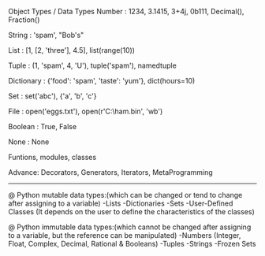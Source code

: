Object Types / Data Types
Number : 1234, 3.1415, 3+4j, 0b111, Decimal(), Fraction()

String : 'spam', "Bob's"

List : [1, [2, 'three'], 4.5], list(range(10))

Tuple : (1, 'spam', 4, 'U'), tuple('spam'), namedtuple

Dictionary : {'food': 'spam', 'taste': 'yum'}, dict(hours=10)

Set : set('abc'), {'a', 'b', 'c'}

File : open('eggs.txt'), open(r'C:\ham.bin', 'wb')

Boolean : True, False

None : None

Funtions, modules, classes

Advance: Decorators, Generators, Iterators, MetaProgramming

----------------------------------------------------------------------------------------------------------------------------------------------------------------------------

@ Python mutable data types:(which can be changed or tend to change after assigning to a variable)
-Lists
-Dictionaries
-Sets
-User-Defined Classes (It depends on the user to define the characteristics of the classes)

@ Python immutable data types:(which cannot be changed after assigning to a variable, but the reference can be manipulated)
-Numbers (Integer, Float, Complex, Decimal, Rational & Booleans)
-Tuples
-Strings
-Frozen Sets
